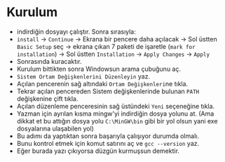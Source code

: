 # Kurulum
- indirdiğin dosyayı çalıştır. Sonra sırasıyla:
- `install` -> `Continue` -> Ekrana bir pencere daha açılacak -> Sol üstten `Basic Setup` seç -> ekrana çıkan 7 paketi de işaretle (`mark for installation`) -> Sol üstten `Installation` -> `Apply Changes` -> `Apply`
- Sonrasında kuracaktır.
- Kurulum bittikten sonra Windowsun arama çubuğunu aç.
- `Sistem Ortam Değişkenlerini Düzenleyin` yaz.
- Açılan pencerenin sağ altındaki `Ortam Değişkenleri`ne tıkla.
- Tekrar açılan pencereden Sistem değişkenlerinde bulunan `PATH` değişkenine çift tıkla.
- Açılan düzenleme penceresinin sağ üstündeki `Yeni` seçeneğine tıkla.
- Yazman için ayrılan kısma mingw'yi indirdiğin dosya yolunu at. (Ama dikkat et bu attığın dosya yolu `C:\MinGW\bin` gibi bir yol olsun yani exe dosyalarına ulaşabilen yol)
- Bu adımı da yaptıktan sonra başarıyla çalışıyor durumda olmalı.
- Bunu kontrol etmek için komut satırını aç ve `gcc --version` yaz.
- Eğer burada yazı çıkıyorsa düzgün kurmuşsun demektir.
